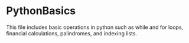 # PythonBasics
This file includes basic operations in python such as while and for loops, financial calculations, palindromes, and indexing lists. 
